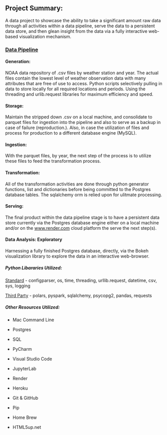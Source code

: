 ## Project Summary:

A data project to showcase the ability to take a significant amount raw data through all activities within a data pipeline, serve the data to a persistent data store, and then glean insight from the data via a fully interactive web-based visualization mechanism.

### <u>Data Pipeline</u>

#### Generation:

NOAA data repository of .csv files by weather station and year. The actual files contain the lowest level of weather observation data with many attributes that are free of use to access.  Python scripts selectively pulling in data to store locally for all required locations and periods. Using the threading and urlib.request libraries for maximum efficiency and speed.

#### Storage:

Maintain the stripped down .csv on a local machine, and consolidate to parquet files for ingestion into the pipeline and also to serve as a backup in case of failure (reproduction.). Also, in case the utilization of files and process for production to a different database engine (MySQL).

#### Ingestion:

With the parquet files, by year, the next step of the process is to utilize these files to feed the transformation process.

#### Transformation:

All of the transformation activities are done through python generator functions, list and dictionaries before being committed to the Postgres database tables.  The sqlalchemy orm is relied upon for ulitmate processing.

#### Serving:

The final product within the data pipeline stage is to have a persistent data store currently via the Postgres database engine either on a local machine and/or on the www.render.com cloud platform the serve the next step(s).

#### Data Analysis: Exploratory

Harnessing a fully finished Postgres database, directly, via the Bokeh visualization library to explore the data in an interactive web-browser.

##### Python Libararies Utilized:

<u>Standard</u> - configparser, os, time, threading, urllib.request, datetime, csv, sys, logging

<u>Third Party</u> - polars, pyspark, sqlalchemy, psycopg2, pandas, requests

##### Other Resources Utilized:

- Mac Command Line

- Postgres

- SQL

- PyCharm

- Visual Studio Code

- JupyterLab

- Render

- Heroku

- Git & GitHub

- Pip

- Home Brew

- HTML5up.net

  

